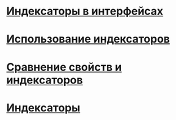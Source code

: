# [Индексаторы в интерфейсах](indexers-in-interfaces.md)
# [Использование индексаторов](using-indexers.md)
# [Сравнение свойств и индексаторов](comparison-between-properties-and-indexers.md)
# [Индексаторы](index.md)
